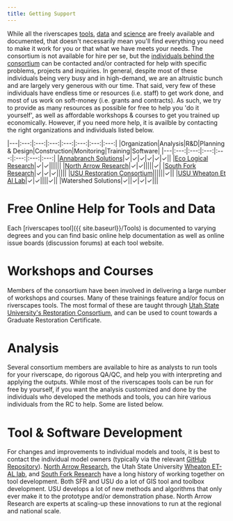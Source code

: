 ```yaml
---
title: Getting Support
---
```


While all the riverscapes [tools](), [data]() and [science]() are freely available and documented, that doesn't necessarily mean you'll find everything you need to make it work for you or that what we have meets your needs. The consortium is not available for hire per se, but the [individuals behind the consortium]() can be contacted and/or contracted for help with specific problems, projects and inquiries. In general, despite most of these individuals being very busy and in high-demand, we are an altruistic bunch and are largely very generous with our time. That said, very few of these individuals have endless time or resources (i.e. staff) to get work done, and most of us work on soft-money (i.e. grants and contracts). As such, we try to provide as many resources as possible for free to help you 'do it yourself', as well as affordable workshops & courses to get you trained up economically. However, if you need more help, it is availble by contacting the right organizations and individuals listed below.

|---|:---:|:---:|:---:|:---:|:---:|:---:|:---:|
|Organization|Analysis|R&D|Planning & Design|Construction|Monitoring|Training|Software|
|---|:---:|:---:|:---:|:---:|:---:|:---:|:---:|
|[Annabranch Solutions](http://www.anabranchsolutions.com)|&#x2713;|&#x2713;|&#x2713;|&#x2713;|&#x2713;|&#x2713;||
|[Eco Logical Research](https://www.eco-logical-research.com)|&#x2713;|&#x2713;||||||
|[North Arrow Research](http://norrtharrowresearch.com)|&#x2713;|&#x2713;|||||&#x2713;|
|[South Fork Research](https://www.southforkresearch.org)|&#x2713;|&#x2713;|&#x2713;|||||
|[USU Restoration Consortium](https://restoration.usu.edu)||||||&#x2713;||
|[USU Wheaton Et Al Lab](http://etal.joewheaton.org)|&#x2713;|&#x2713;||||&#x2713;||
|Watershed Solutions|&#x2713;||&#x2713;|&#x2713;|&#x2713;|||

# Free Online Help for Tools and Data

Each [riverscapes tool]({{ site.baseurl}}/Tools) is documented to varying degrees and you can find basic online help documentation as well as online issue boards (discussion forums) at each tool website.

# Workshops and Courses

Members of the consortium have been involved in delivering a large number of workshops and courses. Many of these trainings feature and/or focus on riverscapes tools. The most formal of these are taught through [Utah State University's Restoration Consortium](https://restoration.usu.edu/), and can be used to count towards a Graduate Restoration Certificate. 

# Analysis

Several consortium members are available to hire as analysts to run tools for your riverscape, do rigorous QA/QC, and help you with interpreting and applying the outputs. While most of the riverscapes tools can be run for free by yourself, if you want the analysis customized and done by the individuals who developed the methods and tools, you can hire various individuals from the RC to help. Some are listed below.

# Tool & Software Development

For changes and improvements to individual models and tools, it is best to contact the individual model owners (typically via the relevant [GitHub Repository](https://github.com/orgs/Riverscapes/dashboard)). [North Arrow Research](http://northarrowresearch.com), the Utah State University [Wheaton ET-AL lab](http://etal.joewheaton.org/), and [South Fork Research](https://www.southforkresearch.org/) have a long history of working together on tool development. Both SFR and USU do a lot of GIS tool and toolbox development. USU develops a lot of new methods and algorithms that only ever make it to the prototype and/or demonstration phase. North Arrow Research are experts at scaling-up these innovations to run at the regional and national scale.

